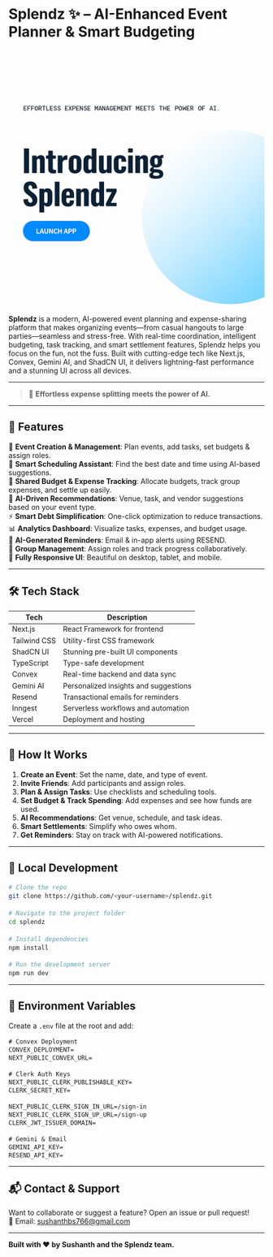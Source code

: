 # Splendz ✨ – AI-Enhanced Event Planner & Smart Budgeting



[![Launch App](./public/splendz-hero.png)](https://your-app-url.com)


**Splendz** is a modern, AI-powered event planning and expense-sharing platform that makes organizing events—from casual hangouts to large parties—seamless and stress-free. With real-time coordination, intelligent budgeting, task tracking, and smart settlement features, Splendz helps you focus on the fun, not the fuss. Built with cutting-edge tech like Next.js, Convex, Gemini AI, and ShadCN UI, it delivers lightning-fast performance and a stunning UI across all devices.

---

> 📌 **Effortless expense splitting meets the power of AI.**

---

## 🌟 Features

🎉 **Event Creation & Management**: Plan events, add tasks, set budgets & assign roles.  
📆 **Smart Scheduling Assistant**: Find the best date and time using AI-based suggestions.  
💸 **Shared Budget & Expense Tracking**: Allocate budgets, track group expenses, and settle up easily.  
🧠 **AI-Driven Recommendations**: Venue, task, and vendor suggestions based on your event type.  
⚡ **Smart Debt Simplification**: One-click optimization to reduce transactions.  
📊 **Analytics Dashboard**: Visualize tasks, expenses, and budget usage.  
🔔 **AI-Generated Reminders**: Email & in-app alerts using RESEND.  
👥 **Group Management**: Assign roles and track progress collaboratively.  
📲 **Fully Responsive UI**: Beautiful on desktop, tablet, and mobile.

---

## 🛠️ Tech Stack

| Tech          | Description                              |
|---------------|------------------------------------------|
| Next.js       | React Framework for frontend             |
| Tailwind CSS  | Utility-first CSS framework              |
| ShadCN UI     | Stunning pre-built UI components         |
| TypeScript    | Type-safe development                    |
| Convex        | Real-time backend and data sync          |
| Gemini AI     | Personalized insights and suggestions    |
| Resend        | Transactional emails for reminders       |
| Inngest       | Serverless workflows and automation      |
| Vercel        | Deployment and hosting                   |

---

## 🧭 How It Works

1. **Create an Event**: Set the name, date, and type of event.  
2. **Invite Friends**: Add participants and assign roles.  
3. **Plan & Assign Tasks**: Use checklists and scheduling tools.  
4. **Set Budget & Track Spending**: Add expenses and see how funds are used.  
5. **AI Recommendations**: Get venue, schedule, and task ideas.  
6. **Smart Settlements**: Simplify who owes whom.  
7. **Get Reminders**: Stay on track with AI-powered notifications.

---

## 🧪 Local Development

```bash
# Clone the repo
git clone https://github.com/<your-username>/splendz.git

# Navigate to the project folder
cd splendz

# Install dependencies
npm install

# Run the development server
npm run dev
```

---

## 🔐 Environment Variables

Create a `.env` file at the root and add:

```env
# Convex Deployment
CONVEX_DEPLOYMENT=
NEXT_PUBLIC_CONVEX_URL=

# Clerk Auth Keys
NEXT_PUBLIC_CLERK_PUBLISHABLE_KEY=
CLERK_SECRET_KEY=

NEXT_PUBLIC_CLERK_SIGN_IN_URL=/sign-in
NEXT_PUBLIC_CLERK_SIGN_UP_URL=/sign-up
CLERK_JWT_ISSUER_DOMAIN=

# Gemini & Email
GEMINI_API_KEY=
RESEND_API_KEY=
```

---

## 📬 Contact & Support

Want to collaborate or suggest a feature? Open an issue or pull request!  
📧 Email: sushanthbs766@gmail.com

---

**Built with ❤️ by Sushanth and the Splendz team.**
